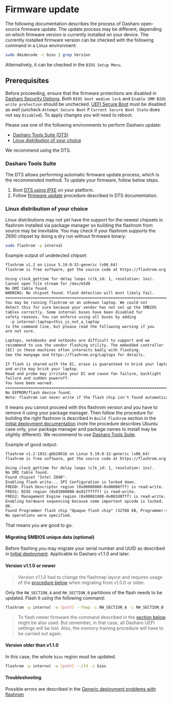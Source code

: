 # Firmware update

The following documentation describes the process of Dasharo open-source
firmware update. The update process may be different, depending on which
firmware version is currently installed on your device. The currently installed
firmware version can be checked with the following command in a Linux
environment:

```bash
sudo dmidecode -t bios | grep Version
```

Alternatively, it can be checked in the `BIOS Setup Menu`.

## Prerequisites

Before proceeding, ensure that the firmware protections are disabled in
[Dasharo Security Options](../../dasharo-menu-docs/dasharo-system-features.md).
Both `BIOS boot medium lock` and `Enable SMM BIOS write protection` should be
unchecked. [UEFI Secure Boot](../../dasharo-menu-docs/device-manager.md#secure-boot-configuration)
must be disabled as well (uncheck `Attempt Secure Boot` if
`Current Secure Boot State` does not say `Disabled`). To apply changes you will
need to reboot.

Please use one of the following environments to perform Dasharo update:

* [Dasharo Tools Suite (DTS)](#dasharo-tools-suite)
* [Linux distribution of your choice](#linux-distribution-of-your-choice)

We recommend using the DTS.

### Dasharo Tools Suite

The DTS allows performing automatic firmware update process, which is the
recommended method. To update your firmware, follow below steps.

1. Boot [DTS using
   iPXE](../../dasharo-tools-suite/documentation.md/#bootable-over-a-network) on
   your platform.
2. Follow [firmware
   update](../../dasharo-tools-suite/documentation.md/#firmware-update)
   procedure described in DTS documentation.

### Linux distribution of your choice

Linux distributions may not yet have the support for the newest chipsets in
flashrom installed via package manager so building the flashrom from source may
be inevitable. You may check if your flashrom supports the Z690 chipset by doing
a dry run without firmware binary:

```bash
sudo flashrom -p internal
```

Example output of undetected chipset:

```txt
flashrom v1.2 on Linux 5.19.0-32-generic (x86_64)
flashrom is free software, get the source code at https://flashrom.org

Using clock_gettime for delay loops (clk_id: 1, resolution: 1ns).
Cannot open file stream for /dev/mtd0
No DMI table found.
WARNING: No chipset found. Flash detection will most likely fail.
========================================================================
You may be running flashrom on an unknown laptop. We could not
detect this for sure because your vendor has not set up the SMBIOS
tables correctly. Some internal buses have been disabled for
safety reasons. You can enforce using all buses by adding
  -p internal:laptop=this_is_not_a_laptop
to the command line, but please read the following warning if you
are not sure.

Laptops, notebooks and netbooks are difficult to support and we
recommend to use the vendor flashing utility. The embedded controller
(EC) in these machines often interacts badly with flashing.
See the manpage and https://flashrom.org/Laptops for details.

If flash is shared with the EC, erase is guaranteed to brick your laptop
and write may brick your laptop.
Read and probe may irritate your EC and cause fan failure, backlight
failure and sudden poweroff.
You have been warned.
========================================================================
No EEPROM/flash device found.
Note: flashrom can never write if the flash chip isn't found automatically.
```

It means you cannot proceed with this flashrom version and you have to remove
it using your package manager. Then follow the procedure for building the right
flashrom is described in `Build flashrom` section in the
[Initial deployment documentation](initial-deployment.md#initial-deployment-manually)
(note the procedure describes Ubuntu case only, your package manager and
package names to install may be slightly different). We recommend to use
[Dasharo Tools Suite](#dasharo-tools-suite).

Example of good output:

```txt
flashrom v1.2-1031-g6b2061b on Linux 5.19.0-32-generic (x86_64)
flashrom is free software, get the source code at https://flashrom.org

Using clock_gettime for delay loops (clk_id: 1, resolution: 1ns).
No DMI table found.
Found chipset "Intel Z690".
Enabling flash write... SPI Configuration is locked down.
FREG0: Flash Descriptor region (0x00000000-0x00000fff) is read-write.
FREG1: BIOS region (0x01000000-0x01ffffff) is read-write.
FREG2: Management Engine region (0x00001000-0x003d8fff) is read-write.
Enabling hardware sequencing because some important opcode is locked.
OK.
Found Programmer flash chip "Opaque flash chip" (32768 kB, Programmer-specific) on internal.
No operations were specified.
```

That means you are good to go.

#### Migrating SMBIOS unique data (optional)

Before flashing you may migrate your serial number and UUID as
described in [Initial deployment](initial-deployment.md#migrating-smbios-unique-data).
Applicable to Dasharo v1.1.0 and later.

#### Version v1.1.0 or newer

> Version v1.1.0 had to change the flashmap layout and requires usage of the
> [procedure below](#version-older-than-v110) when migrating from v1.0.0 or
> older.

Only the `RW_SECTION_A` and `RW_SECTION_B` partitions of the flash needs to be
updated. Flash it using the following command:

```bash
flashrom -p internal -w [path] --fmap -i RW_SECTION_A -i RW_SECTION_B
```

> To flash newer firmware the command described in the [section below](#version-older-than-v110)
> might be also used. But remember, in that case, all Dasharo UEFI settings
> will be lost. Also, the memory training procedure will have to be carried out
> again.

#### Version older than v1.1.0

In this case, the whole `bios` region must be updated.

```bash
flashrom -p internal -w [path] --ifd -i bios
```

#### Troubleshooting

Possible errors are described in the
[Generic deployment problems with flashrom](../../osf-trivia-list/deployment.md#flashrom)
